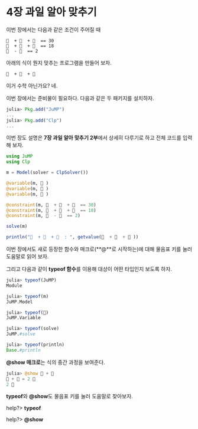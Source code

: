 # 4장 과일 알아 맞추기

이번 장에서는 다음과 같은 조건이 주어질 때

```
🍎  + 🍎  + 🍎  == 30
🍎  + 🍌  + 🍌  == 18
🍌  - 🌰  == 2
```

아래의 식이 뭔지 맞추는 프로그램을 만들어 보자.

```
🌰  + 🍎  + 🍌
```

이거 수학 아닌가요? 네.

이번 장에서는 준비물이 필요하다. 다음과 같은 두 패키지를 설치하자.

```julia
julia> Pkg.add("JuMP") 
...
julia> Pkg.add("Clp") 
...
```

이번 장도 설명은 **7장 과일 알아 맞추기 2부**에서 상세히 다루기로 하고 전체 코드를 입력해 보자.

```julia
using JuMP
using Clp

m = Model(solver = ClpSolver())

@variable(m, 🍎 )
@variable(m, 🍌 )
@variable(m, 🌰 )

@constraint(m, 🍎  + 🍎  + 🍎  == 30)
@constraint(m, 🍎  + 🍌  + 🍌  == 18)
@constraint(m, 🍌  - 🌰  == 2)

solve(m)

println("🌰  + 🍎  + 🍌  : ", getvalue(🌰  + 🍎  + 🍌 ))
```

이번 장에서도 새로 등장한 함수와 매크로\(**@**로 시작하는\)에 대해 물음표 키를 눌러 도움말로 읽어 보자.

그리고 다음과 같이 **typeof 함수**를 이용해 대상이 어떤 타입인지 보도록 하자.

```julia
julia> typeof(JuMP)
Module

julia> typeof(m)
JuMP.Model

julia> typeof(🍎)
JuMP.Variable

julia> typeof(solve)
JuMP.#solve

julia> typeof(println)
Base.#println
```

**@show 매크로**는 식의 중간 과정을 보여준다.

```julia
julia> @show 🍎 + 🍎
🍎 + 🍎 = 2 🍎
2 🍎
```

**typeof**와 **@show**도 물음표 키를 눌러 도움말로 찾아보자.

help?&gt; **typeof**

help?&gt; **@show**

